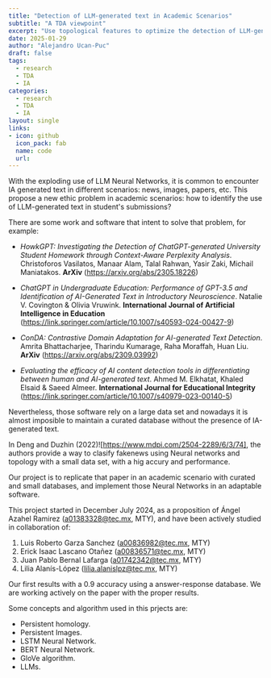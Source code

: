 ```yaml
---
title: "Detection of LLM-generated text in Academic Scenarios"
subtitle: "A TDA viewpoint"
excerpt: "Use topological features to optimize the detection of LLM-generated text in academic scenarios."
date: 2025-01-29
author: "Alejandro Ucan-Puc"
draft: false
tags:
  - research
  - TDA
  - IA
categories:
  - research
  - TDA
  - IA
layout: single
links:
- icon: github
  icon_pack: fab
  name: code
  url: 
---
```


With the exploding use of LLM Neural Networks, it is common to encounter IA generated text in different scenarios: news, images, papers, etc. This propose a new ethic problem in academic scenarios: how to identify the use of LLM-generated text in student's submissions?

There are some work and software that intent to solve that problem, for example:

* _HowkGPT: Investigating the Detection of ChatGPT-generated University Student Homework through Context-Aware Perplexity Analysis_. Christoforos Vasilatos, Manaar Alam, Talal Rahwan, Yasir Zaki, Michail Maniatakos. __ArXiv__ (https://arxiv.org/abs/2305.18226) 

 

* _ChatGPT in Undergraduate Education: Performance of GPT-3.5 and Identification of AI-Generated Text in Introductory Neuroscience_. Natalie V. Covington & Olivia Vruwink. __International Journal of Artificial Intelligence in Education__ (https://link.springer.com/article/10.1007/s40593-024-00427-9) 

 

* _ConDA: Contrastive Domain Adaptation for AI-generated Text Detection_. Amrita Bhattacharjee, Tharindu Kumarage, Raha Moraffah, Huan Liu. __ArXiv__ (https://arxiv.org/abs/2309.03992)

 

* _Evaluating the efficacy of AI content detection tools in differentiating between human and AI-generated text_. Ahmed M. Elkhatat, Khaled Elsaid & Saeed Almeer. __International Journal for Educational Integrity__ (https://link.springer.com/article/10.1007/s40979-023-00140-5)

Nevertheless, those software rely on a large data set and nowadays it is almost imposible to maintain a curated database without the presence of IA-generated text.

In Deng and Duzhin (2022)![https://www.mdpi.com/2504-2289/6/3/74], the authors provide a way to clasify fakenews using Neural networks and topology with a small data set, with a hig accury and performance.

Our project is to replicate that paper in an academic scenario with curated and small databases, and implement those Neural Networks in an adaptable software.

This project started in December July 2024, as a proposition of  Ángel Azahel Ramirez (a01383328@tec.mx, MTY), and have been actively studied in collaboration of:

1. Luis Roberto Garza Sanchez (a00836982@tec.mx, MTY)
2. Erick Isaac Lascano Otañez (a00836571@tec.mx, MTY)
3. Juan Pablo Bernal Lafarga (a01742342@tec.mx, MTY)
4. Lilia Alanís-López (lilia.alanislpz@tec.mx, MTY)

Our first results with a 0.9 accuracy using a answer-response database. We are working actively on the paper with the proper results.

Some concepts and algorithm used in this prjects are:

* Persistent homology.
* Persistent Images.
* LSTM Neural Network.
* BERT Neural Network.
* GloVe algorithm.
* LLMs.
